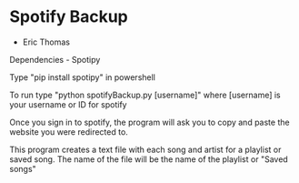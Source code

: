 # Spotify Backup
 - Eric Thomas

Dependencies - Spotipy

Type "pip install spotipy" in powershell

To run type "python spotifyBackup.py [username]" where [username] is your username or ID for spotify

Once you sign in to spotify, the program will ask you to copy and paste the website you were redirected to.

This program creates a text file with each song and artist for a playlist or saved song. The name of the
file will be the name of the playlist or "Saved songs"